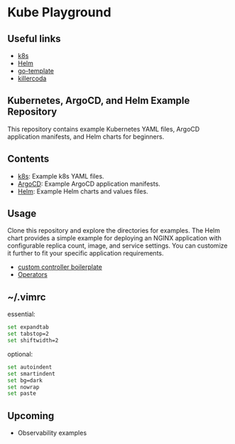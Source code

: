 # Kube Playground

## Useful links

- [k8s](https://kubernetes.io/docs/home/)
- [Helm](https://helm.sh/docs/intro/using_helm/)
- [go-template](https://developer.hashicorp.com/nomad/tutorials/templates/go-template-syntax)
- [killercoda](https://killercoda.com/login)
## Kubernetes, ArgoCD, and Helm Example Repository

This repository contains example Kubernetes YAML files, ArgoCD application manifests, and Helm charts for beginners.

## Contents

- [k8s](./k8s/README.md): Example k8s YAML files.
- [ArgoCD](./ArgoCD/README.md): Example ArgoCD application manifests.
- [Helm](./Helm/README.md): Example Helm charts and values files.

## Usage

Clone this repository and explore the directories for examples.
The Helm chart provides a simple example for deploying an NGINX application with configurable replica count, image, and service settings. You can customize it further to fit your specific application requirements.

- [custom controller boilerplate](https://github.com/kubernetes/sample-controller)
- [Operators](https://operatorhub.io/)

## ~/.vimrc

essential:
```BASH
set expandtab
set tabstop=2
set shiftwidth=2
```

optional:
```BASH
set autoindent
set smartindent
set bg=dark
set nowrap
set paste
```

## Upcoming

- Observability examples
